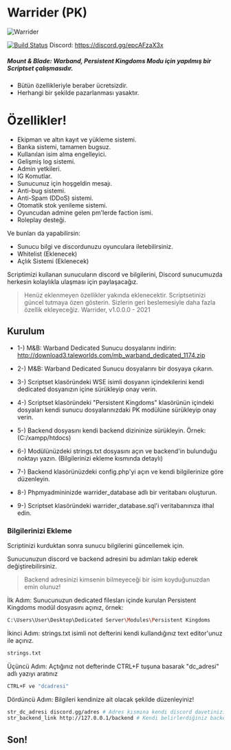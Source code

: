 # Warrider (PK)
![Warrider](https://steamcdn-a.akamaihd.net/steam/apps/48700/header.jpg?t=1589227310 "Warrider")

[![Build Status](https://travis-ci.org/joemccann/dillinger.svg?branch=master)](https://travis-ci.org/joemccann/dillinger)  Discord: https://discord.gg/epcAFzaX3x

##### Mount & Blade: Warband, Persistent Kingdoms Modu için yapılmış bir Scriptset çalışmasıdır.

  - Bütün özellikleriyle beraber ücretsizdir.
  - Herhangi bir şekilde pazarlanması yasaktır.

# Özellikler!

  - Ekipman ve altın kayıt ve yükleme sistemi.
  - Banka sistemi, tamamen bugsuz.
  - Kullanılan isim alma engelleyici.
  - Gelişmiş log sistemi.
  - Admin yetkileri.
  - IG Komutlar.
  - Sunucunuz için hoşgeldin mesajı.
  - Anti-bug sistemi.
  - Anti-Spam (DDoS) sistemi.
  - Otomatik stok yenileme sistemi.
  - Oyuncudan admine gelen pm'lerde faction ismi.
  - Roleplay desteği.


Ve bunları da yapabilirsin:
  - Sunucu bilgi ve discordunuzu oyunculara iletebilirsiniz.
  - Whitelist (Eklenecek)
  - Açlık Sistemi (Eklenecek)

Scriptimizi kullanan sunucuların discord ve bilgilerini, Discord sunucumuzda herkesin kolaylıkla ulaşması için paylaşacağız.

> Henüz eklenmeyen özellikler yakında eklenecektir.
> Scriptsetinizi güncel tutmaya özen gösterin.
> Sizlerin geri beslemesiyle daha fazla özellik ekleyeceğiz.
> Warrider, v1.0.0.0 - 2021

## Kurulum

- 1-) M&B: Warband Dedicated Sunucu dosyalarını indirin: http://download3.taleworlds.com/mb_warband_dedicated_1174.zip

- 2-) M&B: Warband Dedicated Sunucu dosyalarını bir dosyaya çıkarın.

- 3-) Scriptset klasöründeki WSE isimli dosyanın içindekilerini kendi dedicated dosyanızın içine sürükleyip onay verin.

- 4-) Scriptset klasöründeki "Persistent Kingdoms" klasörünün içindeki dosyaları kendi sunucu dosyalarınızdaki PK modülüne sürükleyip onay verin.

- 5-) Backend dosyasını kendi backend dizininize sürükleyin. 
Örnek: (C:/xampp/htdocs)
 
- 6-) Modülünüzdeki strings.txt dosyasını açın ve backend'in bulunduğu noktayı yazın. (Bilgilerinizi ekleme kısmında detaylı)

- 7-) Backend klasörünüzdeki config.php'yi açın ve kendi bilgilerinize göre düzenleyin.

- 8-) Phpmyadmininizde warrider_database adlı bir veritabanı oluşturun.

- 9-) Scriptset klasöründeki warrider_database.sql'i veritabanınıza ithal edin.


### Bilgilerinizi Ekleme

Scriptinizi kurduktan sonra sunucu bilgilerini güncellemek için.

Sunucunuzun discord ve backend adresini bu adımları takip ederek
değiştirebilirsiniz.

>Backend adresinizi kimsenin bilmeyeceği bir isim koyduğunuzdan emin olunuz!

İlk Adım:
Sunucunuzun dedicated filesları içinde kurulan Persistent Kingdoms modül dosyasını açınız, örnek:
```sh
C:\Users\User\Desktop\Dedicated Server\Modules\Persistent Kingdoms
```

İkinci Adım:
strings.txt isimli not defterini kendi kullandığınız text editor'unuz ile açınız.
```sh
strings.txt
```

Üçüncü Adım:
Açtığınız not defterinde CTRL+F tuşuna basarak "dc_adresi" adlı yazıyı aratınız
```sh
CTRL+F ve "dcadresi"
```

Dördüncü Adım:
Bilgileri kendinize ait olacak şekilde düzenleyiniz!
```sh
str_dc_adresi discord.gg/adres # Adres kısmına kendi discord davetinizi
str_backend_link http://127.0.0.1/backend # Kendi belirlerdiğiniz backend dosya ismini
```
## Son!
